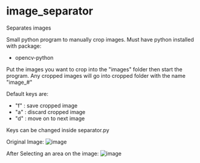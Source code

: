 # image_separator
Separates images

Small python program to manually crop images.
Must have python installed with package:
 - opencv-python

Put the images you want to crop into the "images" folder then start the program. Any cropped images will go into cropped folder with the name "image_#" 

Default keys are:
 - "f" : save cropped image
 - "a" : discard cropped image
 - "d" : move on to next image

Keys can be changed inside separator.py

Original Image:
![image](https://user-images.githubusercontent.com/78274657/175226601-7b45f2fe-eafb-4a5f-b505-7b557a9b7ea3.png)

After Selecting an area on the image:
![image](https://user-images.githubusercontent.com/78274657/175226723-d4fca9f7-d8db-4ab1-aeb2-07c1311b31b1.png)
